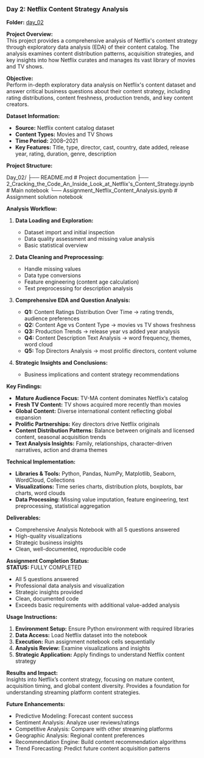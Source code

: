 ### Day 2: Netflix Content Strategy Analysis
**Folder:** [day_02](./day_02)

**Project Overview:**  
This project provides a comprehensive analysis of Netflix's content strategy through exploratory data analysis (EDA) of their content catalog. The analysis examines content distribution patterns, acquisition strategies, and key insights into how Netflix curates and manages its vast library of movies and TV shows.

**Objective:**  
Perform in-depth exploratory data analysis on Netflix's content dataset and answer critical business questions about their content strategy, including rating distributions, content freshness, production trends, and key content creators.

**Dataset Information:**  
- **Source:** Netflix content catalog dataset  
- **Content Types:** Movies and TV Shows  
- **Time Period:** 2008–2021  
- **Key Features:** Title, type, director, cast, country, date added, release year, rating, duration, genre, description  

**Project Structure:**  

Day_02/
├── README.md # Project documentation
├── 2_Cracking_the_Code_An_Inside_Look_at_Netflix's_Content_Strategy.ipynb # Main notebook
└── Assignment_Netflix_Content_Analysis.ipynb # Assignment solution notebook


**Analysis Workflow:**  
1. **Data Loading and Exploration:**  
   - Dataset import and initial inspection  
   - Data quality assessment and missing value analysis  
   - Basic statistical overview  

2. **Data Cleaning and Preprocessing:**  
   - Handle missing values  
   - Data type conversions  
   - Feature engineering (content age calculation)  
   - Text preprocessing for description analysis  

3. **Comprehensive EDA and Question Analysis:**  
   - **Q1:** Content Ratings Distribution Over Time → rating trends, audience preferences  
   - **Q2:** Content Age vs Content Type → movies vs TV shows freshness  
   - **Q3:** Production Trends → release year vs added year analysis  
   - **Q4:** Content Description Text Analysis → word frequency, themes, word cloud  
   - **Q5:** Top Directors Analysis → most prolific directors, content volume  

4. **Strategic Insights and Conclusions:**  
   - Business implications and content strategy recommendations  

**Key Findings:**  
- **Mature Audience Focus:** TV-MA content dominates Netflix’s catalog  
- **Fresh TV Content:** TV shows acquired more recently than movies  
- **Global Content:** Diverse international content reflecting global expansion  
- **Prolific Partnerships:** Key directors drive Netflix originals  
- **Content Distribution Patterns:** Balance between originals and licensed content, seasonal acquisition trends  
- **Text Analysis Insights:** Family, relationships, character-driven narratives, action and drama themes  

**Technical Implementation:**  
- **Libraries & Tools:** Python, Pandas, NumPy, Matplotlib, Seaborn, WordCloud, Collections  
- **Visualizations:** Time series charts, distribution plots, boxplots, bar charts, word clouds  
- **Data Processing:** Missing value imputation, feature engineering, text preprocessing, statistical aggregation  

**Deliverables:**  
- Comprehensive Analysis Notebook with all 5 questions answered  
- High-quality visualizations  
- Strategic business insights  
- Clean, well-documented, reproducible code  

**Assignment Completion Status:**  
**STATUS:** FULLY COMPLETED  
- All 5 questions answered  
- Professional data analysis and visualization  
- Strategic insights provided  
- Clean, documented code  
- Exceeds basic requirements with additional value-added analysis  

**Usage Instructions:**  
1. **Environment Setup:** Ensure Python environment with required libraries  
2. **Data Access:** Load Netflix dataset into the notebook  
3. **Execution:** Run assignment notebook cells sequentially  
4. **Analysis Review:** Examine visualizations and insights  
5. **Strategic Application:** Apply findings to understand Netflix content strategy  

**Results and Impact:**  
Insights into Netflix’s content strategy, focusing on mature content, acquisition timing, and global content diversity. Provides a foundation for understanding streaming platform content strategies.

**Future Enhancements:**  
- Predictive Modeling: Forecast content success  
- Sentiment Analysis: Analyze user reviews/ratings  
- Competitive Analysis: Compare with other streaming platforms  
- Geographic Analysis: Regional content preferences  
- Recommendation Engine: Build content recommendation algorithms  
- Trend Forecasting: Predict future content acquisition patterns



